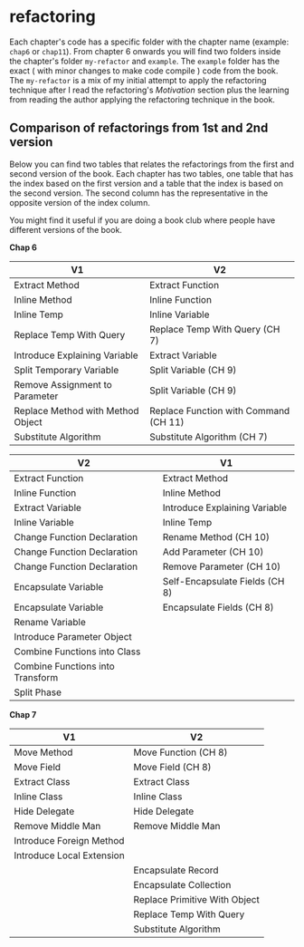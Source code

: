 # refactoring
Each chapter's code has a specific folder with the chapter name (example: `chap6` or `chap11`). From chapter 6 onwards you will find two folders inside the chapter's folder `my-refactor` and `example`. The `example` folder has the exact ( with minor changes to make code compile ) code from the book. The `my-refactor` is a mix of my initial attempt to apply the refactoring technique after I read the refactoring's _Motivation_ section plus the learning from reading the author applying the refactoring technique in the book. 

## Comparison of refactorings from 1st and 2nd version
Below you can find two tables that relates the refactorings from the first and second version of the book. Each chapter has two tables, one table that has the index based on the first version and a table that the index is based on the second version. The second column has the representative in the opposite version of the index column.

You might find it useful if you are doing a book club where people have different versions of the book.

**Chap 6**

| V1                                | V2                                    |
| --------------------------------- | ------------------------------------- |
| Extract Method                    | Extract Function                      |
| Inline Method                     | Inline Function                       |
| Inline Temp                       | Inline Variable                       |
| Replace Temp With Query           | Replace Temp With Query (CH 7)        |
| Introduce Explaining Variable     | Extract Variable                      |
| Split Temporary Variable          | Split Variable (CH 9)                 |
| Remove Assignment to Parameter    | Split Variable (CH 9)                 |
| Replace Method with Method Object | Replace Function with Command (CH 11) |
| Substitute Algorithm              | Substitute Algorithm (CH 7)           |

| V2                                | V1                                    |
| --------------------------------- | ------------------------------------- |
| Extract Function                  | Extract Method                        |
| Inline Function                   | Inline Method                         |
| Extract Variable                  | Introduce Explaining Variable         |
| Inline Variable                   | Inline Temp                           |
| Change Function Declaration       | Rename Method (CH 10)                 |
| Change Function Declaration       | Add Parameter (CH 10)                 |
| Change Function Declaration       | Remove Parameter (CH 10)              |
| Encapsulate Variable              | Self-Encapsulate Fields (CH 8)        |
| Encapsulate Variable              | Encapsulate Fields (CH 8)             |
| Rename Variable                   |                                       |
| Introduce Parameter Object        |                                       |
| Combine Functions into Class      |                                       |
| Combine Functions into Transform  |                                       |
| Split Phase                       |                                       |

**Chap 7**

| V1                        | V2                            |
| ------------------------- | ----------------------------- |
| Move Method               | Move Function (CH 8)          |
| Move Field                | Move Field (CH 8)             |
| Extract Class             | Extract Class                 |
| Inline Class              | Inline Class                  |
| Hide Delegate             | Hide Delegate                 |
| Remove Middle Man         | Remove Middle Man             |
| Introduce Foreign Method  |                               |
| Introduce Local Extension |                               |
|                           | Encapsulate Record            |
|                           | Encapsulate Collection        |
|                           | Replace Primitive With Object |
|                           | Replace Temp With Query       |
|                           | Substitute Algorithm          |

